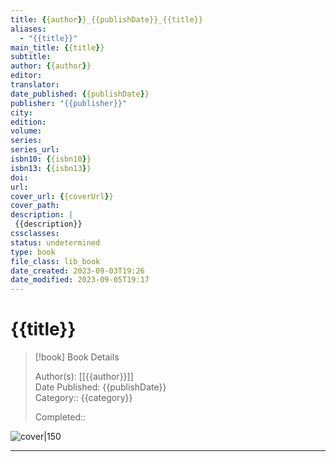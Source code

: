 ```yaml
---
title: {{author}}_{{publishDate}}_{{title}}
aliases:
  - "{{title}}"
main_title: {{title}}
subtitle: 
author: {{author}}
editor:
translator:
date_published: {{publishDate}}
publisher: "{{publisher}}"
city: 
edition: 
volume: 
series: 
series_url:
isbn10: {{isbn10}}
isbn13: {{isbn13}}
doi: 
url:
cover_url: {{coverUrl}}
cover_path: 
description: |
 {{description}}
cssclasses: 
status: undetermined 
type: book
file_class: lib_book
date_created: 2023-09-03T19:26
date_modified: 2023-09-05T19:17
---
```

# {{title}}

> [!book] Book Details
> 
> Author(s): [[{{author}}]]  
> Date Published: {{publishDate}}  
> Category:: {{category}}  
> 
> Completed::  

![cover|150]({{coverUrl}})

---
